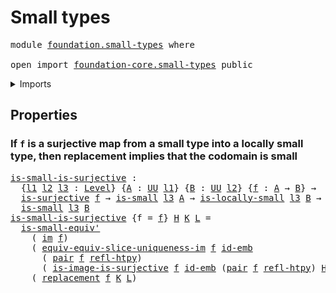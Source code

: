 # Small types

<pre class="Agda"><a id="24" class="Keyword">module</a> <a id="31" href="foundation.small-types.html" class="Module">foundation.small-types</a> <a id="54" class="Keyword">where</a>

<a id="61" class="Keyword">open</a> <a id="66" class="Keyword">import</a> <a id="73" href="foundation-core.small-types.html" class="Module">foundation-core.small-types</a> <a id="101" class="Keyword">public</a>
</pre>
<details><summary>Imports</summary>

<pre class="Agda"><a id="158" class="Keyword">open</a> <a id="163" class="Keyword">import</a> <a id="170" href="foundation.dependent-pair-types.html" class="Module">foundation.dependent-pair-types</a>
<a id="202" class="Keyword">open</a> <a id="207" class="Keyword">import</a> <a id="214" href="foundation.images.html" class="Module">foundation.images</a>
<a id="232" class="Keyword">open</a> <a id="237" class="Keyword">import</a> <a id="244" href="foundation.locally-small-types.html" class="Module">foundation.locally-small-types</a>
<a id="275" class="Keyword">open</a> <a id="280" class="Keyword">import</a> <a id="287" href="foundation.replacement.html" class="Module">foundation.replacement</a>
<a id="310" class="Keyword">open</a> <a id="315" class="Keyword">import</a> <a id="322" href="foundation.surjective-maps.html" class="Module">foundation.surjective-maps</a>
<a id="349" class="Keyword">open</a> <a id="354" class="Keyword">import</a> <a id="361" href="foundation.uniqueness-image.html" class="Module">foundation.uniqueness-image</a>
<a id="389" class="Keyword">open</a> <a id="394" class="Keyword">import</a> <a id="401" href="foundation.universal-property-image.html" class="Module">foundation.universal-property-image</a>
<a id="437" class="Keyword">open</a> <a id="442" class="Keyword">import</a> <a id="449" href="foundation.universe-levels.html" class="Module">foundation.universe-levels</a>

<a id="477" class="Keyword">open</a> <a id="482" class="Keyword">import</a> <a id="489" href="foundation-core.embeddings.html" class="Module">foundation-core.embeddings</a>
<a id="516" class="Keyword">open</a> <a id="521" class="Keyword">import</a> <a id="528" href="foundation-core.homotopies.html" class="Module">foundation-core.homotopies</a>
</pre>
</details>

## Properties

### If `f` is a surjective map from a small type into a locally small type, then replacement implies that the codomain is small

<pre class="Agda"><a id="is-small-is-surjective"></a><a id="724" href="foundation.small-types.html#724" class="Function">is-small-is-surjective</a> <a id="747" class="Symbol">:</a>
  <a id="751" class="Symbol">{</a><a id="752" href="foundation.small-types.html#752" class="Bound">l1</a> <a id="755" href="foundation.small-types.html#755" class="Bound">l2</a> <a id="758" href="foundation.small-types.html#758" class="Bound">l3</a> <a id="761" class="Symbol">:</a> <a id="763" href="Agda.Primitive.html#742" class="Postulate">Level</a><a id="768" class="Symbol">}</a> <a id="770" class="Symbol">{</a><a id="771" href="foundation.small-types.html#771" class="Bound">A</a> <a id="773" class="Symbol">:</a> <a id="775" href="Agda.Primitive.html#388" class="Primitive">UU</a> <a id="778" href="foundation.small-types.html#752" class="Bound">l1</a><a id="780" class="Symbol">}</a> <a id="782" class="Symbol">{</a><a id="783" href="foundation.small-types.html#783" class="Bound">B</a> <a id="785" class="Symbol">:</a> <a id="787" href="Agda.Primitive.html#388" class="Primitive">UU</a> <a id="790" href="foundation.small-types.html#755" class="Bound">l2</a><a id="792" class="Symbol">}</a> <a id="794" class="Symbol">{</a><a id="795" href="foundation.small-types.html#795" class="Bound">f</a> <a id="797" class="Symbol">:</a> <a id="799" href="foundation.small-types.html#771" class="Bound">A</a> <a id="801" class="Symbol">→</a> <a id="803" href="foundation.small-types.html#783" class="Bound">B</a><a id="804" class="Symbol">}</a> <a id="806" class="Symbol">→</a>
  <a id="810" href="foundation.surjective-maps.html#2240" class="Function">is-surjective</a> <a id="824" href="foundation.small-types.html#795" class="Bound">f</a> <a id="826" class="Symbol">→</a> <a id="828" href="foundation-core.small-types.html#1212" class="Function">is-small</a> <a id="837" href="foundation.small-types.html#758" class="Bound">l3</a> <a id="840" href="foundation.small-types.html#771" class="Bound">A</a> <a id="842" class="Symbol">→</a> <a id="844" href="foundation.locally-small-types.html#1148" class="Function">is-locally-small</a> <a id="861" href="foundation.small-types.html#758" class="Bound">l3</a> <a id="864" href="foundation.small-types.html#783" class="Bound">B</a> <a id="866" class="Symbol">→</a>
  <a id="870" href="foundation-core.small-types.html#1212" class="Function">is-small</a> <a id="879" href="foundation.small-types.html#758" class="Bound">l3</a> <a id="882" href="foundation.small-types.html#783" class="Bound">B</a>
<a id="884" href="foundation.small-types.html#724" class="Function">is-small-is-surjective</a> <a id="907" class="Symbol">{</a><a id="908" class="Argument">f</a> <a id="910" class="Symbol">=</a> <a id="912" href="foundation.small-types.html#912" class="Bound">f</a><a id="913" class="Symbol">}</a> <a id="915" href="foundation.small-types.html#915" class="Bound">H</a> <a id="917" href="foundation.small-types.html#917" class="Bound">K</a> <a id="919" href="foundation.small-types.html#919" class="Bound">L</a> <a id="921" class="Symbol">=</a>
  <a id="925" href="foundation-core.small-types.html#3951" class="Function">is-small-equiv&#39;</a>
    <a id="945" class="Symbol">(</a> <a id="947" href="foundation.images.html#1490" class="Function">im</a> <a id="950" href="foundation.small-types.html#912" class="Bound">f</a><a id="951" class="Symbol">)</a>
    <a id="957" class="Symbol">(</a> <a id="959" href="foundation.uniqueness-image.html#8009" class="Function">equiv-equiv-slice-uniqueness-im</a> <a id="991" href="foundation.small-types.html#912" class="Bound">f</a> <a id="993" href="foundation-core.embeddings.html#2227" class="Function">id-emb</a>
      <a id="1006" class="Symbol">(</a> <a id="1008" href="foundation.dependent-pair-types.html#586" class="InductiveConstructor">pair</a> <a id="1013" href="foundation.small-types.html#912" class="Bound">f</a> <a id="1015" href="foundation-core.homotopies.html#2906" class="Function">refl-htpy</a><a id="1024" class="Symbol">)</a>
      <a id="1032" class="Symbol">(</a> <a id="1034" href="foundation.universal-property-image.html#10779" class="Function">is-image-is-surjective</a> <a id="1057" href="foundation.small-types.html#912" class="Bound">f</a> <a id="1059" href="foundation-core.embeddings.html#2227" class="Function">id-emb</a> <a id="1066" class="Symbol">(</a><a id="1067" href="foundation.dependent-pair-types.html#586" class="InductiveConstructor">pair</a> <a id="1072" href="foundation.small-types.html#912" class="Bound">f</a> <a id="1074" href="foundation-core.homotopies.html#2906" class="Function">refl-htpy</a><a id="1083" class="Symbol">)</a> <a id="1085" href="foundation.small-types.html#915" class="Bound">H</a><a id="1086" class="Symbol">))</a>
    <a id="1093" class="Symbol">(</a> <a id="1095" href="foundation.replacement.html#1103" class="Postulate">replacement</a> <a id="1107" href="foundation.small-types.html#912" class="Bound">f</a> <a id="1109" href="foundation.small-types.html#917" class="Bound">K</a> <a id="1111" href="foundation.small-types.html#919" class="Bound">L</a><a id="1112" class="Symbol">)</a>
</pre>